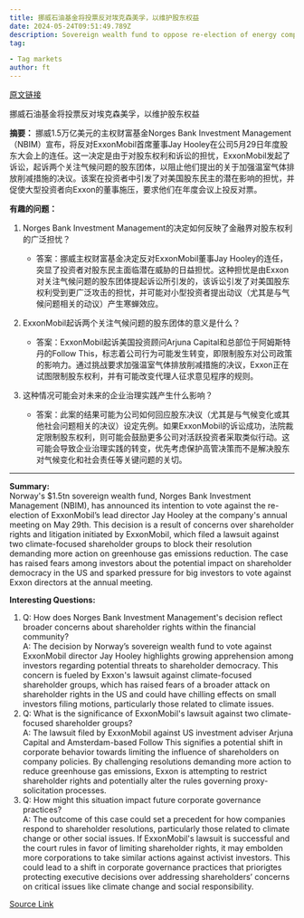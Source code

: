```yaml
---
title: 挪威石油基金将投票反对埃克森美孚，以维护股东权益
date: 2024-05-24T09:51:49.789Z
description: Sovereign wealth fund to oppose re-election of energy company’s lead director
tag: 

- Tag markets
author: ft
---
```


[原文链接](https://ft.com/content/4af1c28c-1597-41cd-ad3b-92cb6af7ffb2)

挪威石油基金将投票反对埃克森美孚，以维护股东权益

**摘要：**
挪威1.5万亿美元的主权财富基金Norges Bank Investment Management（NBIM）宣布，将反对ExxonMobil首席董事Jay Hooley在公司5月29日年度股东大会上的连任。这一决定是由于对股东权利和诉讼的担忧，ExxonMobil发起了诉讼，起诉两个关注气候问题的股东团体，以阻止他们提出的关于加强温室气体排放削减措施的决议。该案在投资者中引发了对美国股东民主的潜在影响的担忧，并促使大型投资者向Exxon的董事施压，要求他们在年度会议上投反对票。

**有趣的问题：**

1. Norges Bank Investment Management的决定如何反映了金融界对股东权利的广泛担忧？
   - 答案：挪威主权财富基金决定反对ExxonMobil董事Jay Hooley的连任，突显了投资者对股东民主面临潜在威胁的日益担忧。这种担忧是由Exxon对关注气候问题的股东团体提起诉讼所引发的，该诉讼引发了对美国股东权利受到更广泛攻击的担忧，并可能对小型投资者提出动议（尤其是与气候问题相关的动议）产生寒蝉效应。

2. ExxonMobil起诉两个关注气候问题的股东团体的意义是什么？
   - 答案：ExxonMobil起诉美国投资顾问Arjuna Capital和总部位于阿姆斯特丹的Follow This，标志着公司行为可能发生转变，即限制股东对公司政策的影响力。通过挑战要求加强温室气体排放削减措施的决议，Exxon正在试图限制股东权利，并有可能改变代理人征求意见程序的规则。

3. 这种情况可能会对未来的企业治理实践产生什么影响？
   - 答案：此案的结果可能为公司如何回应股东决议（尤其是与气候变化或其他社会问题相关的决议）设定先例。如果ExxonMobil的诉讼成功，法院裁定限制股东权利，则可能会鼓励更多公司对活跃投资者采取类似行动。这可能会导致企业治理实践的转变，优先考虑保护高管决策而不是解决股东对气候变化和社会责任等关键问题的关切。

---

**Summary:**  
Norway's $1.5tn sovereign wealth fund, Norges Bank Investment Management (NBIM), has announced its intention to vote against the re-election of ExxonMobil’s lead director Jay Hooley at the company's annual meeting on May 29th. This decision is a result of concerns over shareholder rights and litigation initiated by ExxonMobil, which filed a lawsuit against two climate-focused shareholder groups to block their resolution demanding more action on greenhouse gas emissions reduction. The case has raised fears among investors about the potential impact on shareholder democracy in the US and sparked pressure for big investors to vote against Exxon directors at the annual meeting.

**Interesting Questions:**  
1. Q: How does Norges Bank Investment Management's decision reflect broader concerns about shareholder rights within the financial community?  
A: The decision by Norway’s sovereign wealth fund to vote against ExxonMobil director Jay Hooley highlights growing apprehension among investors regarding potential threats to shareholder democracy. This concern is fueled by Exxon's lawsuit against climate-focused shareholder groups, which has raised fears of a broader attack on shareholder rights in the US and could have chilling effects on small investors filing motions, particularly those related to climate issues.
2. Q: What is the significance of ExxonMobil's lawsuit against two climate-focused shareholder groups?  
A: The lawsuit filed by ExxonMobil against US investment adviser Arjuna Capital and Amsterdam-based Follow This signifies a potential shift in corporate behavior towards limiting the influence of shareholders on company policies. By challenging resolutions demanding more action to reduce greenhouse gas emissions, Exxon is attempting to restrict shareholder rights and potentially alter the rules governing proxy-solicitation processes.
3. Q: How might this situation impact future corporate governance practices?  
A: The outcome of this case could set a precedent for how companies respond to shareholder resolutions, particularly those related to climate change or other social issues. If ExxonMobil's lawsuit is successful and the court rules in favor of limiting shareholder rights, it may embolden more corporations to take similar actions against activist investors. This could lead to a shift in corporate governance practices that priorigtes protecting executive decisions over addressing shareholders’ concerns on critical issues like climate change and social responsibility.

[Source Link](https://ft.com/content/4af1c28c-1597-41cd-ad3b-92cb6af7ffb2)

